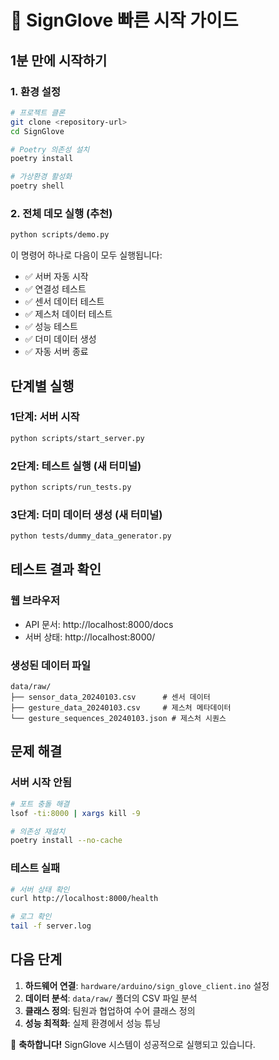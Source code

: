 # 🚀 SignGlove 빠른 시작 가이드

## 1분 만에 시작하기

### 1. 환경 설정
```bash
# 프로젝트 클론
git clone <repository-url>
cd SignGlove

# Poetry 의존성 설치
poetry install

# 가상환경 활성화
poetry shell
```

### 2. 전체 데모 실행 (추천)
```bash
python scripts/demo.py
```

이 명령어 하나로 다음이 모두 실행됩니다:
- ✅ 서버 자동 시작
- ✅ 연결성 테스트
- ✅ 센서 데이터 테스트
- ✅ 제스처 데이터 테스트
- ✅ 성능 테스트
- ✅ 더미 데이터 생성
- ✅ 자동 서버 종료

## 단계별 실행

### 1단계: 서버 시작
```bash
python scripts/start_server.py
```

### 2단계: 테스트 실행 (새 터미널)
```bash
python scripts/run_tests.py
```

### 3단계: 더미 데이터 생성 (새 터미널)
```bash
python tests/dummy_data_generator.py
```

## 테스트 결과 확인

### 웹 브라우저
- API 문서: http://localhost:8000/docs
- 서버 상태: http://localhost:8000/

### 생성된 데이터 파일
```
data/raw/
├── sensor_data_20240103.csv      # 센서 데이터
├── gesture_data_20240103.csv     # 제스처 메타데이터
└── gesture_sequences_20240103.json # 제스처 시퀀스
```

## 문제 해결

### 서버 시작 안됨
```bash
# 포트 충돌 해결
lsof -ti:8000 | xargs kill -9

# 의존성 재설치
poetry install --no-cache
```

### 테스트 실패
```bash
# 서버 상태 확인
curl http://localhost:8000/health

# 로그 확인
tail -f server.log
```

## 다음 단계

1. **하드웨어 연결**: `hardware/arduino/sign_glove_client.ino` 설정
2. **데이터 분석**: `data/raw/` 폴더의 CSV 파일 분석
3. **클래스 정의**: 팀원과 협업하여 수어 클래스 정의
4. **성능 최적화**: 실제 환경에서 성능 튜닝

🎉 **축하합니다!** SignGlove 시스템이 성공적으로 실행되고 있습니다. 